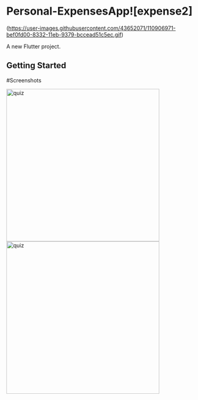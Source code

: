 # Personal-ExpensesApp![expense2]
(https://user-images.githubusercontent.com/43652071/110906971-bef0fd00-8332-11eb-9379-bccead51c5ec.gif)


A new Flutter project.

## Getting Started

#Screenshots


<img width="400" alt="quiz" src="https://user-images.githubusercontent.com/43652071/110906479-01660a00-8332-11eb-8ed2-2f404b3f7ad0.gif">
<img width="400" alt="quiz" src="https://user-images.githubusercontent.com/43652071/110906971-bef0fd00-8332-11eb-9379-bccead51c5ec.gif">

